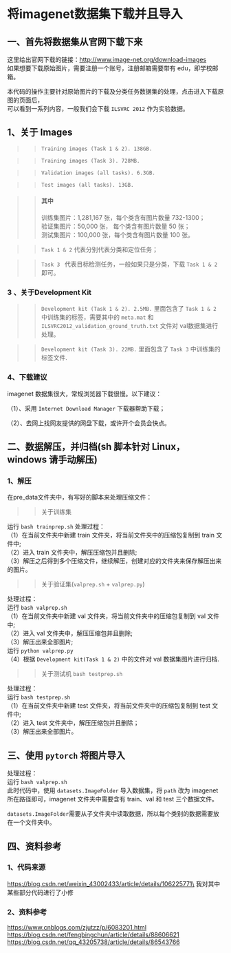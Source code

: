 将imagenet数据集下载并且导入
====
一、首先将数据集从官网下载下来
----
这里给出官网下载的链接：http://www.image-net.org/download-images \
如果想要下载原始图片，需要注册一个账号，注册邮箱需要带有 edu，即学校邮箱。

本代码的操作主要针对原始图片的下载及分类任务数据集的处理，点击进入下载原图的页面后，\
可以看到一系列内容，一般我们会下载 `ILSVRC 2012` 作为实验数据。

## 1、关于 Images

>>`Training images (Task 1 & 2). 138GB.` 

>>`Training images (Task 3). 728MB.`

>>`Validation images (all tasks). 6.3GB.`

>>`Test images (all tasks). 13GB.` 

>>#### 其中
>>训练集图片：1,281,167 张，每个类含有图片数量 732-1300；\
>>验证集图片：50,000 张， 每个类含有图片数量 50 张； \
>>测试集图片：100,000 张，每个类含有图片数量 100 张。

>>`Task 1 & 2` 代表分别代表分类和定位任务；  

>>`Task 3 ` 代表目标检测任务，一般如果只是分类，下载 `Task 1 & 2` 即可。

### 3 、关于Development Kit
>>`Development kit (Task 1 & 2). 2.5MB.` 里面包含了 `Task 1 & 2` 中训练集的标签，需要其中的 `meta.mat` 和 `ILSVRC2012_validation_ground_truth.txt` 文件对 val数据集进行处理。

>>`Development kit (Task 3). 22MB.` 里面包含了 `Task 3` 中训练集的标签文件.


### 4、下载建议
imagenet 数据集很大，常规浏览器下载很慢。以下建议：

（1）、采用 `Internet Download Manager` 下载器帮助下载；

（2）、去网上找网友提供的网盘下载，或许开个会员会快点。

二、数据解压，并归档(sh 脚本针对 Linux， windows 请手动解压)
----
### 1、解压
在pre_data文件夹中，有写好的脚本来处理压缩文件：
>>关于训练集

运行 ```bash trainprep.sh```
处理过程：\
（1）在当前文件夹中新建 train 文件夹，将当前文件夹中的压缩包复制到 train 文件中;\
（2）进入 train 文件夹中，解压压缩包并且删除;\
（3）解压之后得到多个压缩文件，继续解压，创建对应的文件夹来保存解压出来的图片。

>>关于验证集(`valprep.sh` + `valprep.py`)

处理过程：\
运行 ```bash valprep.sh```\
（1）在当前文件夹中新建 val 文件夹，将当前文件夹中的压缩包复制到 val 文件中;\
（2）进入 val 文件夹中，解压压缩包并且删除;\
（3）解压出来全部图片; \
运行 `python valprep.py` \
（4）根据 `Development kit(Task 1 & 2)` 中的文件对 val 数据集图片进行归档.
>>关于测试机 `bash testprep.sh`

处理过程：\
运行 ```bash testprep.sh```\
（1）在当前文件夹中新建 test 文件夹，将当前文件夹中的压缩包复制到 test 文件中;\
（2）进入 test 文件夹中，解压压缩包并且删除；\
（3）解压出来全部图片。

三、使用 `pytorch` 将图片导入
----
处理过程：\
运行 ```bash valprep.sh```\
此时代码中，使用 `datasets.ImageFolder` 导入数据集，将 `path` 改为 imagenet 所在路径即可，imagenet 文件夹中需要含有 train、val 和 test 三个数据文件。

`datasets.ImageFolder`需要从子文件夹中读取数据，所以每个类别的数据需要放在一个文件夹中。

四、资料参考
----
### 1、代码来源
https://blog.csdn.net/weixin_43002433/article/details/106225771\
我对其中某些部分代码进行了小修

### 2、资料参考
https://www.cnblogs.com/zjutzz/p/6083201.html \
https://blog.csdn.net/fengbingchun/article/details/88606621 \
https://blog.csdn.net/qq_43205738/article/details/86543766
